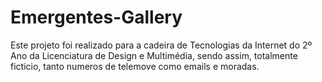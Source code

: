 # Emergentes-Gallery

Este projeto foi realizado para a cadeira de Tecnologias da Internet do 2º Ano da Licenciatura de Design e Multimédia, sendo assim, totalmente ficticio, tanto numeros de telemove como emails e moradas.
